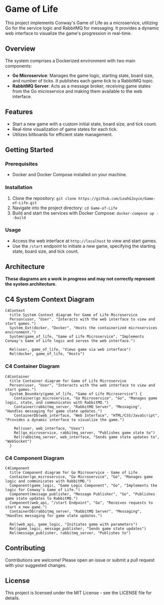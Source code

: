 # Game of Life

This project implements Conway's Game of Life as a microservice, utilizing Go for the service logic and RabbitMQ for messaging. It provides a dynamic web interface to visualize the game's progression in real-time.

## Overview

The system comprises a Dockerized environment with two main components:

- **Go Microservice**: Manages the game logic, starting state, board size, and number of ticks. It publishes each game tick to a RabbitMQ topic.
- **RabbitMQ Server**: Acts as a message broker, receiving game states from the Go microservice and making them available to the web interface.

## Features

- Start a new game with a custom initial state, board size, and tick count.
- Real-time visualization of game states for each tick.
- Utilizes bitboards for efficient state management.

## Getting Started

### Prerequisites

- Docker and Docker Compose installed on your machine.

### Installation

1. Clone the repository: `git clone https://github.com/LeahGJoyce/Game-of-Life.git`
1. Navigate into the project directory: `cd Game-of-Life`
1. Build and start the services with Docker Compose: `docker-compose up --build`

### Usage

- Access the web interface at `http://localhost` to view and start games.
- Use the `/start` endpoint to initiate a new game, specifying the starting state, board size, and tick count.

## Architecture

**These diagrams are a work in progress and may not correctly represent the system architecture.**

## C4 System Context Diagram
```mermaid
C4Context
  title System Context diagram for Game of Life Microservice
  Person(user, "User", "Interacts with the web interface to view and start games.")
  System_Ext(docker, "Docker", "Hosts the containerized microservices environment.")
  System(game_of_life, "Game of Life Microservice", "Implements Conway's Game of Life logic and serves the web interface.")
  
  Rel(user, game_of_life, "Views game via web interface")
  Rel(docker, game_of_life, "Hosts")
```

### C4 Container Diagram
```mermaid
C4Container
  title Container diagram for Game of Life Microservice
  Person(user, "User", "Interacts with the web interface to view and start games.")
  System_Boundary(game_of_life, "Game of Life Microservice") {
    Container(go_microservice, "Go Microservice", "Go", "Manages game logic, state, and communicates with RabbitMQ.")
    Container(rabbitmq_server, "RabbitMQ Server", "Messaging", "Handles messaging for game state updates.")
    ContainerDb(web_interface, "Web Interface", "HTML/CSS/JavaScript", "Provides a dynamic interface to visualize the game.")
    
    Rel(user, web_interface, "Uses")
    Rel(go_microservice, rabbitmq_server, "Publishes game state to")
    Rel(rabbitmq_server, web_interface, "Sends game state updates to", "WebSocket")
  }

```

### C4 Component Diagram
```mermaid
C4Component
  title Component diagram for Go Microservice - Game of Life
  Container(go_microservice, "Go Microservice", "Go", "Manages game logic and communicates with RabbitMQ.")
  Component(game_logic, "Game Logic Component", "Go", "Implements the logic for Conway's Game of Life.")
  Component(message_publisher, "Message Publisher", "Go", "Publishes game state updates to RabbitMQ.")
  Component(web_api, "/start Endpoint", "Go", "Receives requests to start a new game.")
  ContainerDb(rabbitmq_server, "RabbitMQ Server", "Messaging", "Handles messaging for game state updates.")

  Rel(web_api, game_logic, "Initiates game with parameters")
  Rel(game_logic, message_publisher, "Sends game state updates")
  Rel(message_publisher, rabbitmq_server, "Publishes to")
```

## Contributing

Contributions are welcome! Please open an issue or submit a pull request with your suggested changes.

## License

This project is licensed under the MIT License - see the LICENSE file for details.
